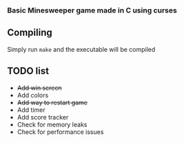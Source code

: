 ### Basic Minesweeper game made in C using curses
## Compiling

Simply run `make` and the executable will be compiled

## TODO list
- ~~Add win screen~~
- Add colors
- ~~Add way to restart game~~
- Add timer
- Add score tracker
- Check for memory leaks
- Check for performance issues

